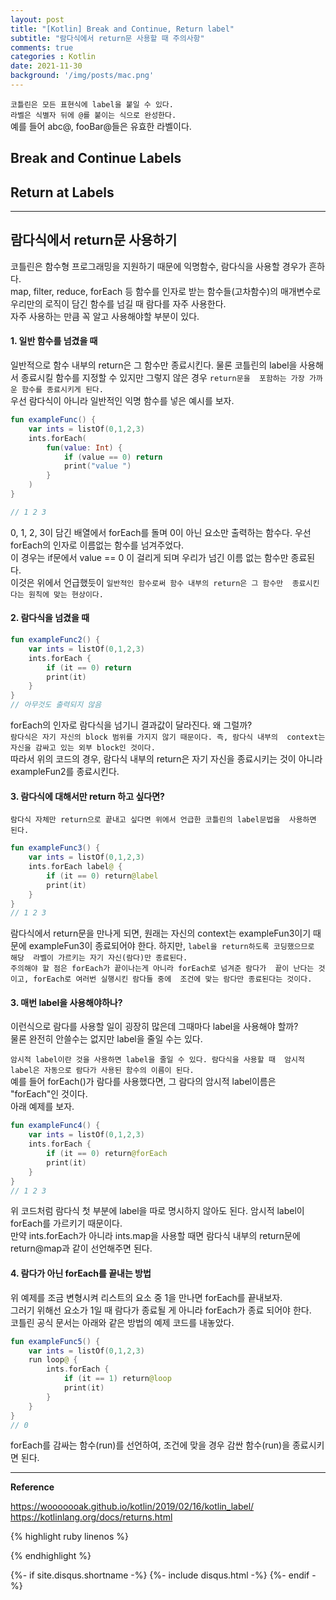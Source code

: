 ```yaml
---
layout: post
title: "[Kotlin] Break and Continue, Return label"     
subtitle: "람다식에서 return문 사용할 때 주의사항"    
comments: true
categories : Kotlin
date: 2021-11-30
background: '/img/posts/mac.png'
---
```


`코틀린은 모든 표현식에 label을 붙일 수 있다.`      
`라벨은 식별자 뒤에 @를 붙이는 식으로 완성한다.`   
예를 들어 abc@, fooBar@들은 유효한 라벨이다. 

## Break and Continue Labels   

## Return at Labels  

- - - 

## 람다식에서 return문 사용하기   

코틀린은 함수형 프로그래밍을 지원하기 때문에 익명함수, 람다식을 
사용할 경우가 흔하다.   
map, filter, reduce, forEach 등 함수를 인자로 받는 함수들(고차함수)의 
매개변수로 우리만의 로직이 담긴 함수를 넘길 때 
람다를 자주 사용한다.   
자주 사용하는 만큼 꼭 알고 사용해야할 부분이 있다.   

#### 1. 일반 함수를 넘겼을 때   

일반적으로 함수 내부의 return은 그 함수만 종료시킨다. 물론 코틀린의 label을 
사용해서 종료시킬 함수를 지정할 수 있지만 그렇지 않은 경우 `return문을 
포함하는 가장 가까운 함수를 종료시키게 된다.`    
우선 람다식이 아니라 일반적인 익명 함수를 넣은 예시를 보자.   

```kotlin
fun exampleFunc() {
    var ints = listOf(0,1,2,3)
    ints.forEach(
        fun(value: Int) {
            if (value == 0) return
            print("value ")
        }
    )
}

// 1 2 3
```

0, 1, 2, 3이 담긴 배열에서 forEach를 돌며 0이 아닌 요소만 출력하는 함수다. 
우선 forEach의 인자로 이름없는 함수를 넘겨주었다.    
이 경우는 if문에서 value == 0 이 걸리게 되며 우리가 넘긴 이름 없는 
함수만 종료된다.   
이것은 위에서 언급했듯이 `일반적인 함수로써 함수 내부의 return은 그 함수만 
종료시킨다는 원칙에 맞는 현상이다.`      

#### 2. 람다식을 넘겼을 때   

```kotlin
fun exampleFunc2() {
    var ints = listOf(0,1,2,3)
    ints.forEach {
        if (it == 0) return
        print(it)
    }
}
// 아무것도 출력되지 않음
```

forEach의 인자로 람다식을 넘기니 결과값이 달라진다. 왜 그럴까?   
`람다식은 자기 자신의 block 범위를 가지지 않기 때문이다. 즉, 람다식 내부의 
context는 자신을 감싸고 있는 외부 block인 것이다.`   
따라서 위의 코드의 경우, 람다식 내부의 return은 자기 자신을 종료시키는 
것이 아니라 exampleFun2를 종료시킨다.   

#### 3. 람다식에 대해서만 return 하고 싶다면?   

`람다식 자체만 return으로 끝내고 싶다면 위에서 언급한 코틀린의 label문법을 
사용하면 된다.`   

```kotlin
fun exampleFunc3() {
    var ints = listOf(0,1,2,3)
    ints.forEach label@ {
        if (it == 0) return@label
        print(it)
    }
}
// 1 2 3
```

람다식에서 return문을 만나게 되면, 원래는 자신의 context는 exampleFun3이기 때문에 
exampleFun3이 종료되어야 한다. 하지만, `label을 return하도록 코딩했으므로 해당 
라벨이 가르키는 자기 자신(람다)만 종료된다.`   
`주의해야 할 점은 forEach가 끝이나는게 아니라 forEach로 넘겨준 람다가 
끝이 난다는 것이고, forEach로 여러번 실행시킨 람다들 중에 
조건에 맞는 람다만 종료된다는 것이다.`

#### 3. 매번 label을 사용해야하나?   

이런식으로 람다를 사용할 일이 굉장히 많은데 그때마다 label을 사용해야 할까?    
물론 완전히 안쓸수는 없지만 label을 줄일 수는 있다.   

`암시적 label이란 것을 사용하면 label을 줄일 수 있다. 람다식을 사용할 때 
암시적 label은 자동으로 람다가 사용된 함수의 이름이 된다.`   
예를 들어 forEach()가 람다를 사용했다면, 그 람다의 암시적 label이름은 
"forEach"인 것이다.   
아래 예제를 보자.   

```kotlin
fun exampleFunc4() {
    var ints = listOf(0,1,2,3)
    ints.forEach {
        if (it == 0) return@forEach
        print(it)
    }
}
// 1 2 3
```

위 코드처럼 람다식 첫 부분에 label을 따로 명시하지 않아도 된다. 암시적 label이 
forEach를 가르키기 때문이다.    
만약 ints.forEach가 아니라 ints.map을 사용할 때면 람다식 내부의 return문에 
return@map과 같이 선언해주면 된다.   

#### 4. 람다가 아닌 forEach를 끝내는 방법   

위 예제를 조금 변형시켜 리스트의 요소 중 1을 만나면 forEach를 끝내보자.   
그러기 위해선 요소가 1일 때 람다가 종료될 게 아니라 forEach가 종료 되어야 한다.    
코틀린 공식 문서는 아래와 같은 방법의 예제 코드를 내놓았다.   

```kotlin
fun exampleFunc5() {
    var ints = listOf(0,1,2,3)
    run loop@ {
        ints.forEach {
            if (it == 1) return@loop
            print(it)
        }
    }
}
// 0
```

forEach를 감싸는 함수(run)를 선언하여, 조건에 맞을 경우 감싼 함수(run)을 
종료시키면 된다.   

- - - 

**Reference**     

<https://wooooooak.github.io/kotlin/2019/02/16/kotlin_label/>   
<https://kotlinlang.org/docs/returns.html>   

{% highlight ruby linenos %}

{% endhighlight %}


{%- if site.disqus.shortname -%}
    {%- include disqus.html -%}
{%- endif -%}

